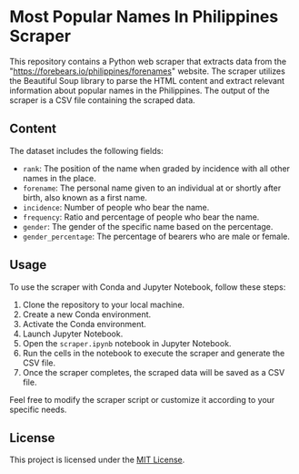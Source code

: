 # Most Popular Names In Philippines Scraper

This repository contains a Python web scraper that extracts data from the "https://forebears.io/philippines/forenames" website. The scraper utilizes the Beautiful Soup library to parse the HTML content and extract relevant information about popular names in the Philippines. The output of the scraper is a CSV file containing the scraped data.

## Content

The dataset includes the following fields:

- `rank`: The position of the name when graded by incidence with all other names in the place.
- `forename`: The personal name given to an individual at or shortly after birth, also known as a first name.
- `incidence`: Number of people who bear the name.
- `frequency`: Ratio and percentage of people who bear the name.
- `gender`: The gender of the specific name based on the percentage.
- `gender_percentage`: The percentage of bearers who are male or female.

## Usage

To use the scraper with Conda and Jupyter Notebook, follow these steps:

1. Clone the repository to your local machine.
2. Create a new Conda environment.
3. Activate the Conda environment.
4. Launch Jupyter Notebook.
5. Open the `scraper.ipynb` notebook in Jupyter Notebook.
6. Run the cells in the notebook to execute the scraper and generate the CSV file.
7. Once the scraper completes, the scraped data will be saved as a CSV file.



Feel free to modify the scraper script or customize it according to your specific needs.

## License

This project is licensed under the [MIT License](LICENSE).

